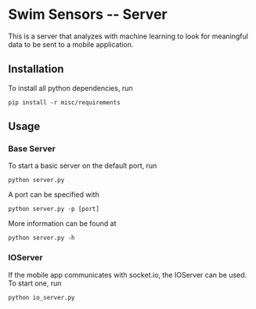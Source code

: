 # Swim Sensors -- Server
This is a server that analyzes with machine learning to look for meaningful data to be sent to a mobile application.

## Installation
To install all python dependencies, run
```
pip install -r misc/requirements
```

## Usage
### Base Server
To start a basic server on the default port, run
```
python server.py
```

A port can be specified with
```
python server.py -p [port]
```

More information can be found at
```
python server.py -h
```

### IOServer
If the mobile app communicates with socket.io, the IOServer can be used. To start one, run
```
python io_server.py
```
